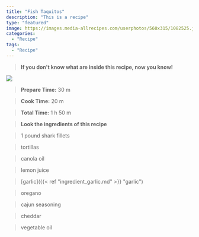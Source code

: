 ```yaml
---
title: "Fish Taquitos"
description: "This is a recipe"
type: "featured"
image: https://images.media-allrecipes.com/userphotos/560x315/1082525.jpg
categories: 
  - "Recipe"
tags: 
  - "Recipe"
---
```



>**If you don't know what are inside this recipe, now you know!**

![](../images/Recipes-Banner.jpg)
> **Prepare Time:** 30 m


> **Cook Time:** 20 m


> **Total Time:** 1 h 50 m

> **Look the ingredients of this recipe**

> 1 pound shark fillets

> tortillas

> canola oil

> lemon juice

> [garlic]({{< ref "ingredient_garlic.md" >}} "garlic")

> oregano

> cajun seasoning

> cheddar

> vegetable oil

